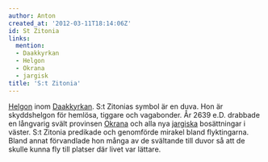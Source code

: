 ```yaml
---
author: Anton
created_at: '2012-03-11T18:14:06Z'
id: St Zitonia
links:
  mention:
  - Daakkyrkan
  - Helgon
  - Okrana
  - jargisk
title: 'S:t Zitonia'
---
```


[Helgon] inom [Daakkyrkan]. S:t Zitonias symbol är en duva. Hon är skyddshelgon för hemlösa, tiggare
och vagabonder. År 2639 e.D. drabbade en långvarig svält provinsen [Okrana] och alla nya [jargiska]
bosättningar i väster. S:t Zitonia predikade och genomförde mirakel bland flyktingarna. Bland annat
förvandlade hon många av de svältande till duvor så att de skulle kunna fly till platser där livet
var lättare.

  [Helgon]: Helgon
  [Daakkyrkan]: Daakkyrkan
  [Okrana]: Okrana
  [jargiska]: jargisk
